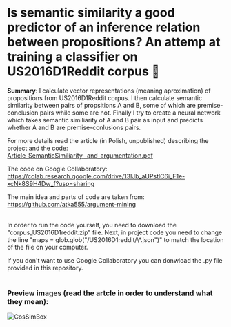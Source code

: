 # Is semantic similarity a good predictor of an inference relation between propositions? An attemp at training a classifier on US2016D1Reddit corpus 📖

**Summary**:
I calculate vector representations (meaning aproximation) of propositions from US2016D1Reddit corpus. I then calculate semantic similarity between pairs of propsitions A and B, some of which are premise-conclusion pairs while some are not. Finally I try to create a neural network which takes semantic similiarity of A and B pair as input and predicts whether A and B are premise-conlusions pairs. 

For more details read the article (in Polish, unpublished) describing the project and the code:  
[Article_SemanticSimiliarity _and_argumentation.pdf](https://github.com/WojtekPachowiak/Argumentation_SemanticSimiliarity_Python/files/6258989/Article_SemanticSimiliarity._and_argumentation.pdf)

The code on Google Collaboratory:  
https://colab.research.google.com/drive/13lJb_aUPstlC6i_F1e-xcNk8S9H4Dw_f?usp=sharing

The main idea and parts of code are taken from:  
https://github.com/atka555/argument-mining

<br/>
In order to run the code yourself, you need to download the "corpus_US2016D1reddit.zip" file. Next, in project code you need to change the line "maps = glob.glob("<YOUR_PATH>/US2016D1reddit/\*.json")" to match the location of the file on your computer.

If you don't want to use Google Collaboratory you can donwload the .py file provided in this repository.  
<br/>

### Preview images (read the artcle in order to understand what they mean):
![CosSimBox](https://user-images.githubusercontent.com/50328147/113594283-c8227080-9637-11eb-8dc1-fad3a6209fcb.png)
